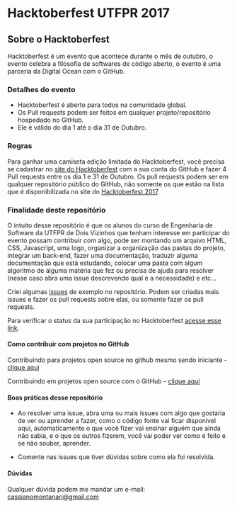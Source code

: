 # Hacktoberfest UTFPR 2017

## Sobre o Hacktoberfest
Hacktoberfest é um evento que acontece durante o mês de outubro, o evento celebra a filosofia de softwares de código aberto, o evento é uma parceria da Digital Ocean com o GitHub.

### Detalhes do evento
- Hacktoberfest é aberto para todos na comunidade global.
- Os Pull requests podem ser feitos em qualquer projeto/repositório hospedado no GitHub.
- Ele é válido do dia 1 até o dia 31 de Outubro.

### Regras
Para ganhar uma camiseta edição limitada do Hacktoberfest, você precisa se cadastrar no [site do Hacktoberfest](https://hacktoberfest.digitalocean.com/sign_up/register) com a sua conta do GitHub e fazer 4 Pull requests entre os dia 1 e 31 de Outubro. Os pull requests podem ser em qualquer repositório público do GitHub, não somente os que estão na lista que é disponibilizada no site do [Hacktoberfest 2017](https://hacktoberfest.digitalocean.com).

### Finalidade deste repositório
O intuito desse repositório é que os alunos do curso de Engenharia de Software da UTFPR de Dois Vizinhos que tenham interesse em participar do evento possam contribuir com algo, pode ser montando um arquivo HTML, CSS, Javascript, uma logo, organizar a organização das pastas do projeto, integrar um back-end, fazer uma documentação, traduzir alguma documentação que está estudando, colocar uma pasta com algum algoritmo de alguma matéria que fez ou precisa de ajuda para resolver (nesse  caso abra uma issue descrevendo qual é a necessidade) e etc...

Criei algumas [issues](https://github.com/cassianomon/HacktoberfestUTFPR/issues) de exemplo no repositório. Podem ser criadas mais issues e fazer os pull requests sobre elas, ou somente fazer os pull requests.

Para verificar o status da sua participação no Hacktoberfest [acesse esse link](https://hacktoberfestchecker.herokuapp.com).

#### Como contribuir com projetos no GitHub
Contribuindo para projetos open source no github mesmo sendo iniciante - [clique aqui](https://woliveiras.com.br/posts/contribuindo-para-projetos-open-source-no-github-mesmo-sendo-iniciante/)

Contribuindo em projetos open source com o GitHub - [clique aqui](https://tableless.com.br/contribuindo-em-projetos-open-source-com-o-github/)

#### Boas práticas desse repositório
- Ao resolver uma issue, abra uma ou mais issues com algo que gostaria de ver ou aprender a fazer, como o código fonte vai ficar disponível aqui, automaticamente o que você fizer vai ensinar alguém que ainda não sabia, e o que os outros fizerem, você vai poder ver como é feito e se não souber, aprender.

- Comente nas issues que tiver dúvidas sobre como ela foi resolvida.

#### Dúvidas
Qualquer dúvida podem me mandar um e-mail: [cassianomontanari@gmail.com](mailto:cassianomontanari@gmail.com)

